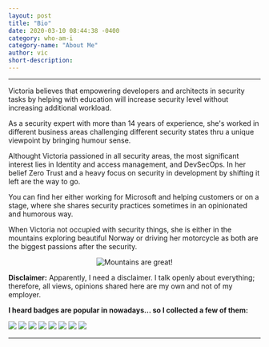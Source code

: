```yaml
---
layout: post
title: "Bio"
date: 2020-03-10 08:44:38 -0400
category: who-am-i
category-name: "About Me"
author: vic
short-description: 
---
```


-----

Victoria believes that empowering developers and architects in security tasks by helping with education will increase security level without increasing additional workload. 

As a security expert with more than 14 years of experience, she's worked in different business areas challenging different security states thru a unique viewpoint by bringing humour sense. 

Althought Victoria passioned in all security areas, the most significant interest lies in Identity and access management, and DevSecOps. In her belief Zero Trust and a heavy focus on security in development by shifting it left are the way to go. 

You can find her either working for Microsoft and helping customers or on a stage, where she shares security practices sometimes in an opinionated and humorous way. 

When Victoria not occupied with security things, she is either in the mountains exploring beautiful Norway or driving her motorcycle as both are the biggest passions after the security. 


<p align="center">
  <img src="https://github.com/texnokot/texnokot.github.io/raw/master/assets/vic.jpeg" alt="Mountains are great!"/>
</p>

**Disclaimer:** Apparently, I need a disclaimer. I talk openly about everything; therefore, all views, opinions shared here are my own and not of my employer.

**I heard badges are popular in nowadays… so I collected a few of them:**

![](https://images.youracclaim.com/size/110x110/images/f39519e4-fc12-4296-9a20-28d0a3755171/azure-administrator-associate.png) ![](https://images.youracclaim.com/size/110x110/images/92e0618b-8002-4868-9e88-794a33aeb3b5/azure-developer-associate-600x600.png) ![](https://images.youracclaim.com/size/110x110/images/649069f9-27f1-4d2b-92bc-c674bc67bd02/azure-solutions-architect-expert-600x600.png) ![](https://images.youracclaim.com/size/110x110/images/6c64c0f1-956a-4e0e-9c7e-d60307cea185/azure-devops-engineer-expert-600x600.png) ![](https://images.youracclaim.com/size/110x110/images/1ad16b6f-2c71-4a2e-ae74-ec69c4766039/azure-security-engineer-associate600x600.png) ![](https://images.youracclaim.com/size/110x110/images/b605110d-6e65-483b-9f00-3f1055b35885/Microsoft-Certified-Trainer-2019-2020.png) ![](https://images.youracclaim.com/size/110x110/images/0384f554-6401-42d2-b494-02a6d2fd3013/DevOps.png) ![](https://github.com/texnokot/texnokot.github.io/raw/master/assets/Data-Protection-Officer.jpg)


-----
